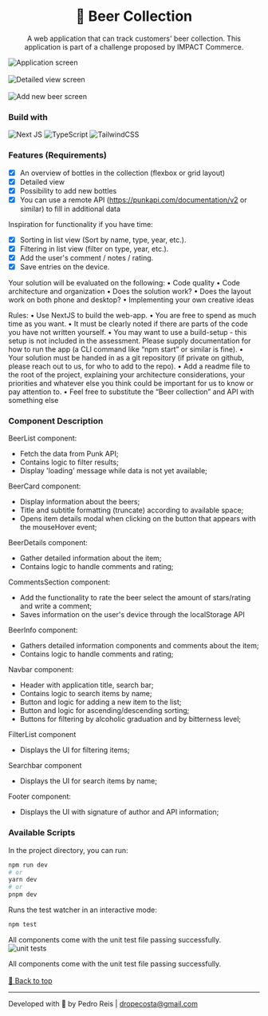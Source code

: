 <div id='top'>

<h1 align="center">🍺 Beer Collection</a></h1>
<p align="center">A web application that can track customers' beer collection. This application is part of a challenge proposed by IMPACT Commerce.</p>

![Application screen](https://github.com/dropecosta/beer-collection/assets/13908414/66eeb5da-d0d3-4b0d-9206-849de833f959)
<br /><br />
![Detailed view screen](https://github.com/dropecosta/beer-collection/assets/13908414/9b752c56-bd32-40a8-8dd4-c85a0258fb55)
<br /><br />
![Add new beer screen](https://github.com/dropecosta/beer-collection/assets/13908414/6496d0be-3d2a-460b-bb94-259f91520500)

### Build with

![Next JS](https://img.shields.io/badge/Next-black?style=for-the-badge&logo=next.js&logoColor=white)
![TypeScript](https://img.shields.io/badge/typescript-3178C6?style=for-the-badge&logo=typescript&logoColor=white)
![TailwindCSS](https://img.shields.io/badge/tailwindcss-%2338B2AC.svg?style=for-the-badge&logo=tailwind-css&logoColor=white)

### Features (Requirements)

- [x] An overview of bottles in the collection (flexbox or grid layout)
- [x] Detailed view
- [x] Possibility to add new bottles
- [x] You can use a remote API (https://punkapi.com/documentation/v2 or similar) to fill in
additional data

Inspiration for functionality if you have time:
- [x] Sorting in list view (Sort by name, type, year, etc.).
- [x] Filtering in list view (filter on type, year, etc.).
- [x] Add the user's comment / notes / rating.
- [x] Save entries on the device.

Your solution will be evaluated on the following:
• Code quality
• Code architecture and organization
• Does the solution work?
• Does the layout work on both phone and desktop?
• Implementing your own creative ideas

Rules:
• Use NextJS to build the web-app.
• You are free to spend as much time as you want.
• It must be clearly noted if there are parts of the code you have not written yourself.
• You may want to use a build-setup - this setup is not included in the assessment.
Please supply documentation for how to run the app (a CLI command like “npm start”
or similar is fine).
• Your solution must be handed in as a git repository (if private on github, please reach
out to us, for who to add to the repo).
• Add a readme file to the root of the project, explaining your architecture
considerations, your priorities and whatever else you think could be important for us to
know or pay attention to.
• Feel free to substitute the “Beer collection” and API with something else

### Component Description

BeerList component:
- Fetch the data from Punk API;
- Contains logic to filter results;
- Display 'loading' message while data is not yet available;

BeerCard component:
- Display information about the beers;
- Title and subtitle formatting (truncate) according to available space;
- Opens item details modal when clicking on the button that appears with the mouseHover event;

BeerDetails component: 
- Gather detailed information about the item;
- Contains logic to handle comments and rating;

CommentsSection component:  
- Add the functionality to rate the beer select the amount of stars/rating and write a comment;
- Saves information on the user's device through the localStorage API

BeerInfo component: 
- Gathers detailed information components and comments about the item;
- Contains logic to handle comments and rating;

Navbar component:
- Header with application title, search bar;
- Contains logic to search items by name;
- Button and logic for adding a new item to the list;
- Button and logic for ascending/descending sorting;
- Buttons for filtering by alcoholic graduation and by bitterness level;

FilterList component
- Displays the UI for filtering items;

Searchbar component
- Displays the UI for search items by name;

Footer component:
- Displays the UI with signature of author and API information;


### Available Scripts

In the project directory, you can run:

```bash
npm run dev
# or
yarn dev
# or
pnpm dev
```

Runs the test watcher in an interactive mode:

```bash
npm test
```
All components come with the unit test file passing successfully.
![unit tests](https://github.com/dropecosta/beer-collection/assets/13908414/cfe6ebaa-9c0d-4d3b-bdac-159c03276f49)


All components come with the unit test file passing successfully.
<br /><br />
<a href='#top'>🔼 Back to top</a>

---

Developed with 🧡 by Pedro Reis | dropecosta@gmail.com
